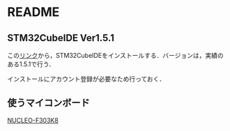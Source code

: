 # README

## STM32CubeIDE Ver1.5.1
この[リンク](https://www.st.com/ja/development-tools/stm32cubeide.html)から，STM32CubeIDEをインストールする．バージョンは，実績のある1.5.1で行う．

インストールにアカウント登録が必要なため行っておく．

## 使うマイコンボード
[NUCLEO-F303K8](https://os.mbed.com/platforms/ST-Nucleo-F303K8/)
